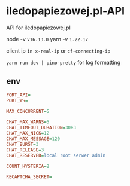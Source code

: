# iledopapiezowej.pl-API

API for iledopapiezowej.pl

node -v `v16.13.0`
yarn -v `1.22.17`

client ip `in x-real-ip` or `cf-connecting-ip`

`yarn run dev | pino-pretty` for log formatting

## env

```ini
PORT_API=
PORT_WS=

MAX_CONCURRENT=5

CHAT_MAX_WARNS=5
CHAT_TIMEOUT_DURATION=30e3
CHAT_MAX_NICK=12
CHAT_MAX_MESSAGE=120
CHAT_BURST=3
CHAT_RELEASE=3
CHAT_RESERVED=local root serwer admin

COUNT_HYSTERIA=2

RECAPTCHA_SECRET=
```
